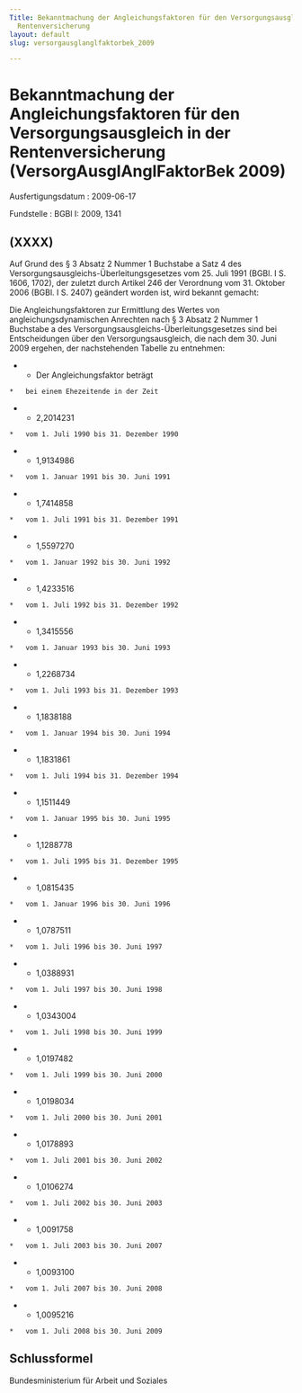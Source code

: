 ```yaml
---
Title: Bekanntmachung der Angleichungsfaktoren für den Versorgungsausgleich in der
  Rentenversicherung
layout: default
slug: versorgausglanglfaktorbek_2009

---
```


# Bekanntmachung der Angleichungsfaktoren für den Versorgungsausgleich in der Rentenversicherung (VersorgAusglAnglFaktorBek 2009)

Ausfertigungsdatum
:   2009-06-17

Fundstelle
:   BGBl I: 2009, 1341


## (XXXX)

Auf Grund des § 3 Absatz 2 Nummer 1 Buchstabe a Satz 4 des
Versorgungsausgleichs-Überleitungsgesetzes vom 25. Juli 1991 (BGBl. I
S. 1606, 1702), der zuletzt durch Artikel 246 der Verordnung vom 31.
Oktober 2006 (BGBl. I S. 2407) geändert worden ist, wird bekannt
gemacht:

Die Angleichungsfaktoren zur Ermittlung des Wertes von
angleichungsdynamischen Anrechten nach § 3 Absatz 2 Nummer 1 Buchstabe
a des Versorgungsausgleichs-Überleitungsgesetzes sind bei
Entscheidungen über den Versorgungsausgleich, die nach dem 30. Juni
2009 ergehen, der nachstehenden Tabelle zu entnehmen:


*    *   Der Angleichungsfaktor beträgt

    *   bei einem Ehezeitende in der Zeit


*    *   2,2014231

    *   vom 1. Juli 1990 bis 31. Dezember 1990


*    *   1,9134986

    *   vom 1. Januar 1991 bis 30. Juni 1991


*    *   1,7414858

    *   vom 1. Juli 1991 bis 31. Dezember 1991


*    *   1,5597270

    *   vom 1. Januar 1992 bis 30. Juni 1992


*    *   1,4233516

    *   vom 1. Juli 1992 bis 31. Dezember 1992


*    *   1,3415556

    *   vom 1. Januar 1993 bis 30. Juni 1993


*    *   1,2268734

    *   vom 1. Juli 1993 bis 31. Dezember 1993


*    *   1,1838188

    *   vom 1. Januar 1994 bis 30. Juni 1994


*    *   1,1831861

    *   vom 1. Juli 1994 bis 31. Dezember 1994


*    *   1,1511449

    *   vom 1. Januar 1995 bis 30. Juni 1995


*    *   1,1288778

    *   vom 1. Juli 1995 bis 31. Dezember 1995


*    *   1,0815435

    *   vom 1. Januar 1996 bis 30. Juni 1996


*    *   1,0787511

    *   vom 1. Juli 1996 bis 30. Juni 1997


*    *   1,0388931

    *   vom 1. Juli 1997 bis 30. Juni 1998


*    *   1,0343004

    *   vom 1. Juli 1998 bis 30. Juni 1999


*    *   1,0197482

    *   vom 1. Juli 1999 bis 30. Juni 2000


*    *   1,0198034

    *   vom 1. Juli 2000 bis 30. Juni 2001


*    *   1,0178893

    *   vom 1. Juli 2001 bis 30. Juni 2002


*    *   1,0106274

    *   vom 1. Juli 2002 bis 30. Juni 2003


*    *   1,0091758

    *   vom 1. Juli 2003 bis 30. Juni 2007


*    *   1,0093100

    *   vom 1. Juli 2007 bis 30. Juni 2008


*    *   1,0095216

    *   vom 1. Juli 2008 bis 30. Juni 2009




## Schlussformel

Bundesministerium für Arbeit und Soziales


